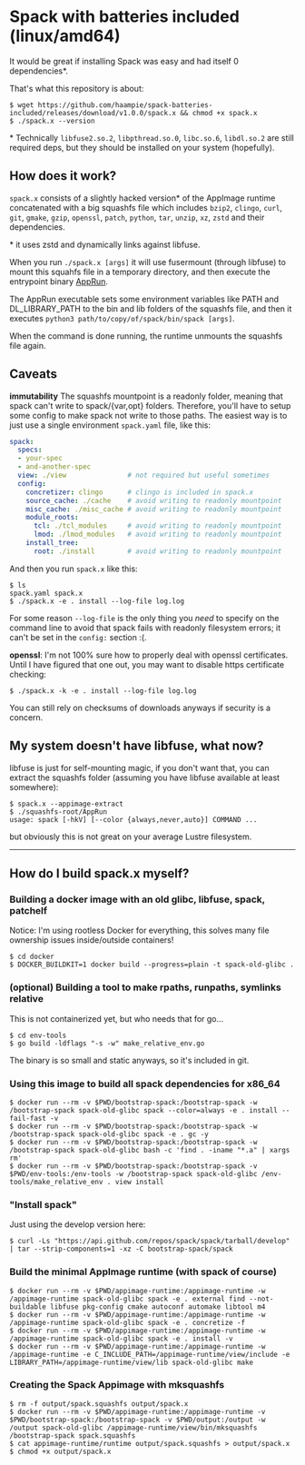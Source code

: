 # Spack with batteries included (linux/amd64)

It would be great if installing Spack was easy and had itself 0 dependencies*.

That's what this repository is about:

```
$ wget https://github.com/haampie/spack-batteries-included/releases/download/v1.0.0/spack.x && chmod +x spack.x
$ ./spack.x --version
```

\* Technically `libfuse2.so.2`, `libpthread.so.0`, `libc.so.6`, `libdl.so.2` are
  still required deps, but they should be installed on your system (hopefully).

## How does it work?
`spack.x` consists of a slightly hacked version* of the AppImage runtime concatenated
with a big squashfs file which includes `bzip2`, `clingo`, `curl`, `git`,
`gmake`, `gzip`, `openssl`, `patch`, `python`, `tar`, `unzip`, `xz`, `zstd` and
their dependencies.

\* it uses zstd and dynamically links against libfuse.

When you run `./spack.x [args]` it will use fusermount (through libfuse) to mount
this squahfs file in a temporary directory, and then execute the entrypoint
binary [AppRun](bootstrap-spack/AppRun).

The AppRun executable sets some environment variables like PATH and DL_LIBRARY_PATH
to the bin and lib folders of the squashfs file, and then it executes
`python3 path/to/copy/of/spack/bin/spack [args]`.

When the command is done running, the runtime unmounts the squashfs file again.

## Caveats
**immutability** The squashfs mountpoint is a readonly folder, meaning that
spack can't write to spack/{var,opt} folders. Therefore, you'll have to setup
some config to make spack not write to those paths. The easiest way is to just
use a single environment `spack.yaml` file, like this:

```yaml
spack:
  specs:
  - your-spec
  - and-another-spec
  view: ./view               # not required but useful sometimes
  config:
    concretizer: clingo      # clingo is included in spack.x
    source_cache: ./cache    # avoid writing to readonly mountpoint
    misc_cache: ./misc_cache # avoid writing to readonly mountpoint
    module_roots:
      tcl: ./tcl_modules     # avoid writing to readonly mountpoint
      lmod: ./lmod_modules   # avoid writing to readonly mountpoint
    install_tree:
      root: ./install        # avoid writing to readonly mountpoint
```

And then you run `spack.x` like this:

```console
$ ls
spack.yaml spack.x
$ ./spack.x -e . install --log-file log.log
```
For some reason `--log-file` is the only thing you *need* to specify on the
command line to avoid that spack fails with readonly filesystem errors; it
can't be set in the `config:` section :(.

**openssl**: I'm not 100% sure how to properly deal with openssl certificates.
Until I have figured that one out, you may want to disable https certificate
checking:

```console
$ ./spack.x -k -e . install --log-file log.log
```

You can still rely on checksums of downloads anyways if security is a concern.

## My system doesn't have libfuse, what now?

libfuse is just for self-mounting magic, if you don't want that, you can extract
the squashfs folder (assuming you have libfuse available at least somewhere):

```
$ spack.x --appimage-extract
$ ./squashfs-root/AppRun 
usage: spack [-hkV] [--color {always,never,auto}] COMMAND ...
```

but obviously this is not great on your average Lustre filesystem.

--------------------------------------------------------------------------------

## How do I build spack.x myself?

### Building a docker image with an old glibc, libfuse, spack, patchelf
Notice: I'm using rootless Docker for everything, this solves many file
ownership issues inside/outside containers!

```console
$ cd docker
$ DOCKER_BUILDKIT=1 docker build --progress=plain -t spack-old-glibc .
```

### (optional) Building a tool to make rpaths, runpaths, symlinks relative
This is not containerized yet, but who needs that for go...
```console
$ cd env-tools
$ go build -ldflags "-s -w" make_relative_env.go
```
The binary is so small and static anyways, so it's included in git.

### Using this image to build all spack dependencies for x86_64
```console
$ docker run --rm -v $PWD/bootstrap-spack:/bootstrap-spack -w /bootstrap-spack spack-old-glibc spack --color=always -e . install --fail-fast -v
$ docker run --rm -v $PWD/bootstrap-spack:/bootstrap-spack -w /bootstrap-spack spack-old-glibc spack -e . gc -y
$ docker run --rm -v $PWD/bootstrap-spack:/bootstrap-spack -w /bootstrap-spack spack-old-glibc bash -c 'find . -iname "*.a" | xargs rm'
$ docker run --rm -v $PWD/bootstrap-spack:/bootstrap-spack -v $PWD/env-tools:/env-tools -w /bootstrap-spack spack-old-glibc /env-tools/make_relative_env . view install
```

### "Install spack"
Just using the develop version here:
```console
$ curl -Ls "https://api.github.com/repos/spack/spack/tarball/develop" | tar --strip-components=1 -xz -C bootstrap-spack/spack
```

### Build the minimal AppImage runtime (with spack of course)
```console
$ docker run --rm -v $PWD/appimage-runtime:/appimage-runtime -w /appimage-runtime spack-old-glibc spack -e . external find --not-buildable libfuse pkg-config cmake autoconf automake libtool m4
$ docker run --rm -v $PWD/appimage-runtime:/appimage-runtime -w /appimage-runtime spack-old-glibc spack -e . concretize -f
$ docker run --rm -v $PWD/appimage-runtime:/appimage-runtime -w /appimage-runtime spack-old-glibc spack -e . install -v
$ docker run --rm -v $PWD/appimage-runtime:/appimage-runtime -w /appimage-runtime -e C_INCLUDE_PATH=/appimage-runtime/view/include -e LIBRARY_PATH=/appimage-runtime/view/lib spack-old-glibc make
```

### Creating the Spack Appimage with mksquashfs

```console
$ rm -f output/spack.squashfs output/spack.x
$ docker run --rm -v $PWD/appimage-runtime:/appimage-runtime -v $PWD/bootstrap-spack:/bootstrap-spack -v $PWD/output:/output -w /output spack-old-glibc /appimage-runtime/view/bin/mksquashfs /bootstrap-spack spack.squashfs
$ cat appimage-runtime/runtime output/spack.squashfs > output/spack.x
$ chmod +x output/spack.x
```

